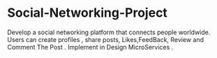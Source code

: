 # Social-Networking-Project
Develop a social networking platform that connects people worldwide. Users can create profiles , share posts, Likes,FeedBack, Review and Comment The Post . Implement  in Design MicroServices   . 
